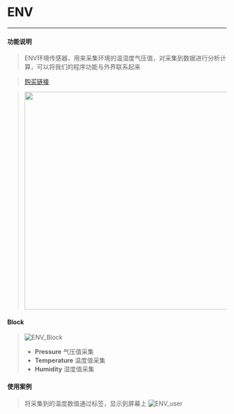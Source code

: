 # ENV
__________________________
#### 功能说明
>ENV环境传感器，用来采集环境的温湿度气压值，对采集到数据进行分析计算，可以将我们的程序功能与外界联系起来

>[购买链接](http://flow.m5stack.com/)

><img src="/image/Units/ENV.jpg" width="500" height="500" />

#### Block
>![ENV_Block](/image/Units/ENV_Block.jpg)
>* __Pressure__
气压值采集
>* __Temperature__
温度值采集
>* __Humidity__
湿度值采集

#### 使用案例
>将采集到的温度数值通过标签，显示到屏幕上
![ENV_user](/image/Units/ENV_user.gif)
